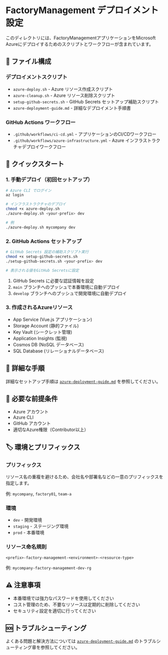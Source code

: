 # FactoryManagement デプロイメント設定

このディレクトリには、FactoryManagementアプリケーションをMicrosoft Azureにデプロイするためのスクリプトとワークフローが含まれています。

## 📁 ファイル構成

### デプロイメントスクリプト
- `azure-deploy.sh` - Azure リソース作成スクリプト
- `azure-cleanup.sh` - Azure リソース削除スクリプト
- `setup-github-secrets.sh` - GitHub Secrets セットアップ補助スクリプト
- `azure-deployment-guide.md` - 詳細なデプロイメント手順書

### GitHub Actions ワークフロー
- `.github/workflows/ci-cd.yml` - アプリケーションのCI/CDワークフロー
- `.github/workflows/azure-infrastructure.yml` - Azure インフラストラクチャデプロイワークフロー

## 🚀 クイックスタート

### 1. 手動デプロイ（初回セットアップ）

```bash
# Azure CLI でログイン
az login

# インフラストラクチャのデプロイ
chmod +x azure-deploy.sh
./azure-deploy.sh <your-prefix> dev

# 例
./azure-deploy.sh mycompany dev
```

### 2. GitHub Actions セットアップ

```bash
# GitHub Secrets 設定の補助スクリプト実行
chmod +x setup-github-secrets.sh
./setup-github-secrets.sh <your-prefix> dev

# 表示される値をGitHub Secretsに設定
```

1. GitHub Secrets に必要な認証情報を設定
2. `main` ブランチへのプッシュで本番環境に自動デプロイ
3. `develop` ブランチへのプッシュで開発環境に自動デプロイ

### 3. 作成されるAzureリソース

- App Service (Vue.js アプリケーション)
- Storage Account (静的ファイル)
- Key Vault (シークレット管理)
- Application Insights (監視)
- Cosmos DB (NoSQL データベース)
- SQL Database (リレーショナルデータベース)

## 📖 詳細な手順

詳細なセットアップ手順は [`azure-deployment-guide.md`](./azure-deployment-guide.md) を参照してください。

## 🔧 必要な前提条件

- Azure アカウント
- Azure CLI
- GitHub アカウント
- 適切なAzure権限（Contributor以上）

## 🏷️ 環境とプリフィックス

### プリフィックス
リソース名の重複を避けるため、会社名や部署名などの一意のプリフィックスを指定します。

例: `mycompany`, `factory01`, `team-a`

### 環境
- `dev` - 開発環境
- `staging` - ステージング環境  
- `prod` - 本番環境

### リソース命名規則
`<prefix>-factory-management-<environment>-<resource-type>`

例: `mycompany-factory-management-dev-rg`

## ⚠️ 注意事項

- 本番環境では強力なパスワードを使用してください
- コスト管理のため、不要なリソースは定期的に削除してください
- セキュリティ設定を適切に行ってください

## 🆘 トラブルシューティング

よくある問題と解決方法については [`azure-deployment-guide.md`](./azure-deployment-guide.md) のトラブルシューティング章を参照してください。